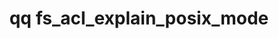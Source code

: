 ---
category: fs
command: fs_acl_explain_posix_mode
keywords: qq, qq_cli, fs_acl_explain_posix_mode
optional_options:
- alternate: []
  help: File or directory path
  name: --path
  required: false
- alternate: []
  help: File or directory ID
  name: --id
  required: false
- alternate: []
  help: Print JSON representation of POSIX mode derivation
  name: --json
  required: false
permalink: /qq-cli-command-guide/fs/fs_acl_explain_posix_mode.html
positional_options: []
sidebar: qq_cli_command_reference_sidebar
summary: This section explains how to use the <code>qq fs_acl_explain_posix_mode</code>
  command.
synopsis: Explain the derivation of POSIX mode from a file's ACL
title: qq fs_acl_explain_posix_mode
usage: qq fs_acl_explain_posix_mode [-h] (--path PATH | --id ID) [--json]
zendesk_source: qq CLI Command Guide

---